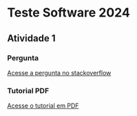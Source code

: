 # Teste Software 2024

## Atividade 1

### Pergunta
[Acesse a pergunta no stackoverflow](https://stackoverflow.com/questions/2665812/what-is-mocking)

### Tutorial PDF
[Acesse o tutorial em PDF](https://drive.google.com/file/d/1-RiTxo_RdyLAzuodATtD74LdwuzFXcWH/view?usp=sharing)
